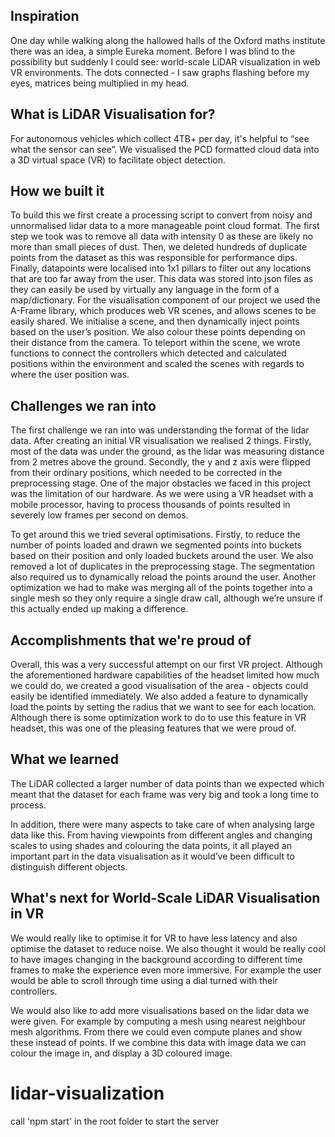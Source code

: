 ## Inspiration
One day while walking along the hallowed halls of the Oxford maths institute there was an idea, a simple Eureka moment. Before I was blind to the possibility but suddenly I could see: world-scale LiDAR visualization in web VR environments. The dots connected - I saw graphs flashing before my eyes, matrices being multiplied in my head.

## What is LiDAR Visualisation for?
For autonomous vehicles which collect 4TB+ per day, it's helpful to “see what the sensor can see”. We visualised the PCD formatted cloud data into a 3D virtual space (VR) to facilitate object detection.

## How we built it
To build this we first create a processing script to convert from noisy and unnormalised lidar data to a more manageable point cloud format.
The first step we took was to remove all data with intensity 0 as these are likely no more than small pieces of dust. Then, we deleted hundreds of duplicate points from the dataset as this was responsible for performance dips. Finally, datapoints were localised into 1x1 pillars to filter out any locations that are too far away from the user. This data was stored into json files as they can easily be used by virtually any language in the form of a map/dictionary.
For the visualisation component of our project we used the A-Frame library, which produces web VR scenes, and allows scenes to be easily shared. We initialise a scene, and then dynamically inject points based on the user’s position. We also colour these points depending on their distance from the camera. 
To teleport within the scene, we wrote functions to connect the controllers which detected and calculated positions within the environment and scaled the scenes with regards to where the user position was. 


## Challenges we ran into
The first challenge we ran into was understanding the format of the lidar data. After creating an initial VR visualisation we realised 2 things. Firstly, most of the data was under the ground, as the lidar was measuring distance from 2 metres above the ground. Secondly, the y and z axis were flipped from their ordinary positions, which needed to be corrected in the preprocessing stage.
One of the major obstacles we faced in this project was the limitation of our hardware. As we were using a VR headset with a mobile processor, having to process thousands of points resulted in severely low frames per second on demos.

To get around this we tried several optimisations. Firstly, to reduce the number of points loaded and drawn we segmented points into buckets based on their position and only loaded buckets around the user. We also removed a lot of duplicates in the preprocessing stage. The segmentation also required us to dynamically reload the points around the user. Another optimization we had to make was merging all of the points together into a single mesh so they only require a single draw call, although we’re unsure if this actually ended up making a difference. 


## Accomplishments that we're proud of
Overall, this was a very successful attempt on our first VR project. Although the aforementioned hardware capabilities of the headset limited how much we could do, we created a good visualisation of the area - objects could easily be identified immediately.
We also added a feature to dynamically load the points by setting the radius that we want to see for each location. Although there is some optimization work to do to use this feature in VR headset, this was one of the pleasing features that we were proud of.


## What we learned
The LiDAR collected a larger number of data points than we expected which meant that the dataset for each frame was very big and took a long time to process.

In addition, there were many aspects to take care of when analysing large data like this. From having viewpoints from different angles and changing scales to using shades and colouring the data points, it all played an important part in the data visualisation as it would’ve been difficult to distinguish different objects. 


## What's next for World-Scale LiDAR Visualisation in VR
We would really like to optimise it for VR to have less latency and also optimise the dataset to reduce noise. We also thought it would be really cool to have images changing in the background according to different time frames to make the experience even more immersive. For example the user would be able to scroll through time using a dial turned with their controllers. 

We would also like to add more visualisations based on the lidar data we were given. For example by computing a mesh using nearest neighbour mesh algorithms. From there we could even compute planes and show these instead of points. If we combine this data with image data we can colour the image in, and display a 3D coloured image.

# lidar-visualization
call 'npm start' in the root folder to start the server
